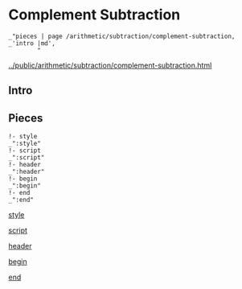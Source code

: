 # Complement Subtraction

    _"pieces | page /arithmetic/subtraction/complement-subtraction, _'intro |md',
            "

[../public/arithmetic/subtraction/complement-subtraction.html](# "save:")


## Intro

## Pieces

    !- style
    _":style"
    !- script
    _":script"
    !- header
    _":header"
    !- begin
    _":begin"
    !- end
    _":end"

[style]() 

[script]()

[header]()

[begin]()

[end]()

